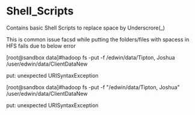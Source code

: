 # Shell_Scripts

Contains basic Shell Scripts to replace space by Underscrore(_)

This is common issue facsd while putting the folders/files with spacess in HFS fails due to below error

[root@sandbox data]#hadoop fs -put -f /edwin/data/Tipton, Joshua  /user/edwin/data/ClientDataNew

put: unexpected URISyntaxException

[root@sandbox data]#hadoop fs -put -f "/edwin/data/Tipton, Joshua"  /user/edwin/data/ClientDataNew

put: unexpected URISyntaxException
